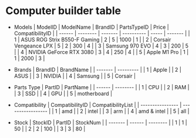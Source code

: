 # Computer builder table

- Models
  | ModelID | ModelName | BrandID | PartsTypeID | Price | CompatibilityID |
  | ------ | -------- | ------- | ---------- | ----- | ------- |
  | 1 | ASUS ROG Strix B550-F Gaming | 2 | 5 | 1000 | 1 |
  | 2 | Corsair Vengeance LPX | 5 | 2 | 300 | 4 |
  | 3 | Samsung 970 EVO | 4 | 3 | 200 | 5 |
  | 4 | NVIDIA GeForce RTX 3080 | 3 | 4 | 250 | 4 |
  | 5 | Apple M1 Pro | 1 | 1 | 2000 | 3 |

- Brands
  | BrandID | BrandName |
  | ------- | --------- |
  | 1 | Apple |
  | 2 | ASUS |
  | 3 | NVIDIA |
  | 4 | Samsung |
  | 5 | Corsair |

- Parts Type
  | PartID | PartName |
  | ------ | -------- |
  | 1 | CPU |
  | 2 | RAM |
  | 3 | SSD |
  | 4 | GPU |
  | 5 | motherboard |

- Compatibility
  | CompatibilityID | CompatibilityList |
  | ---------------- | ----------------- |
  | 1 | amd |
  | 2 | intel |
  | 3 | arm |
  | 4 | amd & intel |
  | 5 | all |

- Stock
  | StockID | PartID | StockNum |
  | ------- | ------ | -------- |
  | 1 | 1 | 50 |
  | 2 | 2 | 100 |
  | 3 | 3 | 80 |
